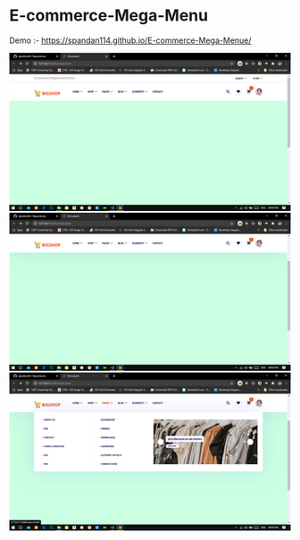 # E-commerce-Mega-Menu 

Demo :- https://spandan114.github.io/E-commerce-Mega-Menue/

<img src="https://raw.githubusercontent.com/spandan114/E-commerce-Mega-Menue/master/img/git/Screenshot%20(94).png" alt="ecommerce mega menu image" >

<img src="https://raw.githubusercontent.com/spandan114/E-commerce-Mega-Menue/master/img/git/Screenshot%20(95).png" alt="ecommerce mega menu image" >

<img src="https://raw.githubusercontent.com/spandan114/E-commerce-Mega-Menue/master/img/git/Screenshot%20(96).png" alt="ecommerce mega menu image" >
